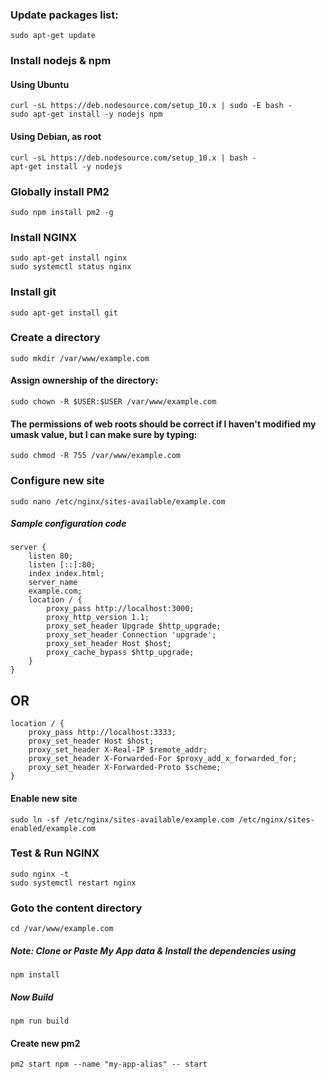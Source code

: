 ### Update packages list:
```ssh
sudo apt-get update
```

### Install nodejs & npm
#### Using Ubuntu
```ssh
curl -sL https://deb.nodesource.com/setup_10.x | sudo -E bash -
sudo apt-get install -y nodejs npm
```
#### Using Debian, as root
```ssh
curl -sL https://deb.nodesource.com/setup_10.x | bash -
apt-get install -y nodejs
```

### Globally install PM2
```ssh
sudo npm install pm2 -g
```

### Install NGINX
```ssh
sudo apt-get install nginx
sudo systemctl status nginx
```
### Install git
```ssh
sudo apt-get install git
```
### Create a directory
```ssh
sudo mkdir /var/www/example.com
```
#### Assign ownership of the directory:
```ssh
sudo chown -R $USER:$USER /var/www/example.com
```
#### The permissions of web roots should be correct if I haven't modified my umask value, but I can make sure by typing:
```ssh
sudo chmod -R 755 /var/www/example.com
```
### Configure new site
```ssh
sudo nano /etc/nginx/sites-available/example.com
```
##### Sample configuration code
```
server {
    listen 80;
    listen [::]:80;
    index index.html;
    server_name 
    example.com;
    location / {
        proxy_pass http://localhost:3000;
        proxy_http_version 1.1;
        proxy_set_header Upgrade $http_upgrade;
        proxy_set_header Connection 'upgrade';
        proxy_set_header Host $host;
        proxy_cache_bypass $http_upgrade;
    }
}
```
## OR
```ssh
location / {
    proxy_pass http://localhost:3333;
    proxy_set_header Host $host;
    proxy_set_header X-Real-IP $remote_addr;
    proxy_set_header X-Forwarded-For $proxy_add_x_forwarded_for;
    proxy_set_header X-Forwarded-Proto $scheme;
}
```

#### Enable new site
```ssh
sudo ln -sf /etc/nginx/sites-available/example.com /etc/nginx/sites-enabled/example.com
```
### Test & Run NGINX
```ssh
sudo nginx -t
sudo systemctl restart nginx
```
### Goto the content directory
```ssh
cd /var/www/example.com
```
##### Note: Clone or Paste My App data & Install the dependencies using
```ssh
npm install
```
##### Now Build
```ssh
npm run build
```
#### Create new pm2
```ssh
pm2 start npm --name "my-app-alias" -- start
```
